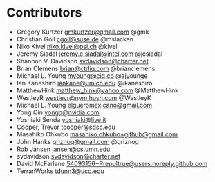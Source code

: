 # Contributors

* Gregory Kurtzer <gmkurtzer@gmail.com> @gmk
* Christian Goll <cgoll@suse.de> @mslacken
* Niko Kivel <niko.kivel@psi.ch> @kivel
* Jeremy Siadal <jeremy.c.siadal@intel.com> @jcsiadal
* Shannon V. Davidson <svdavidson@charter.net> 
* Brian Clemens <brian@ctrliq.com> @brianclemens
* Michael L. Young <myoung@ciq.co> @ajyounge
* Ian Kaneshiro <iankane@umich.edu> @ikaneshiro
* MatthewHink <matthew_hink@yahoo.com> @MatthewHink
* WestleyR <westleyr@nym.hush.com> @WestleyK
* Michael L. Young <elgueromexicano@gmail.com>
* Yong Qin <yongq@nvidia.com> 
* Yoshiaki Senda <yoshiaki@live.it>
* Cooper, Trevor <tcooper@sdsc.edu> 
* Masahiko Ohkubo <masahiko.ohkubo+github@gmail.com>
* John Hanks <griznog@gmail.com> @griznog
* Rob Jansen <jansen@cs.umn.edu>
* svdavidson <svdavidson@charter.net>
* David McFarlane <54093156+Prepultrue@users.noreply.github.com>
* TerranWorks <tdunn3@uco.edu>
